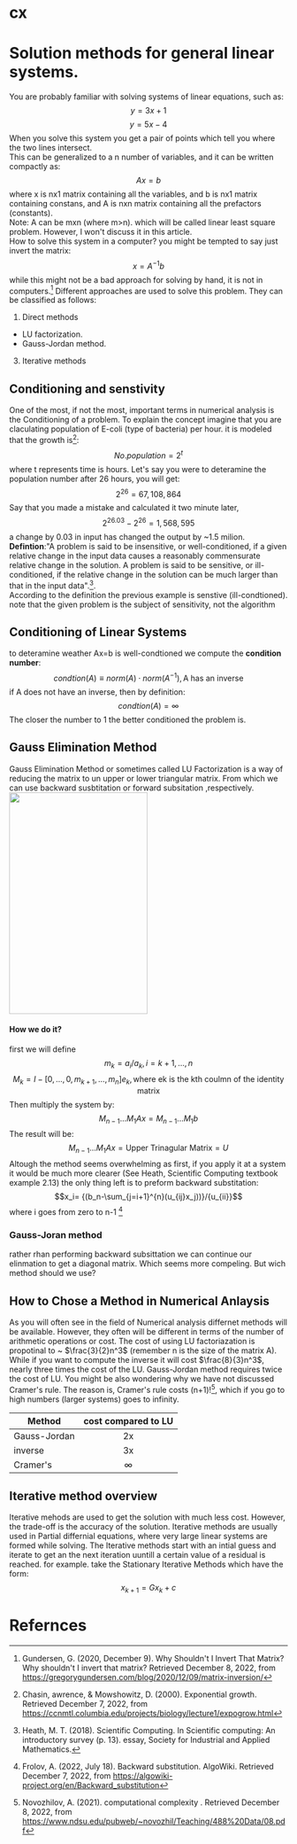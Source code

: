 # cx
# Solution methods for general linear systems.
You are probably familiar with solving systems of linear equations, such as:
$$y=3x+1$$
$$y=5x-4$$
When you solve this system you get a pair of points which tell you where the two lines intersect. <br>
This can be generalized to a n number of variables, and it can be written compactly as:
$$Ax=b$$
where x is nx1 matrix containing all the variables, and b is nx1 matrix containing constans, and A is nxn matrix containing all the prefactors (constants). <br>
Note: A can be mxn (where m>n). which will be called linear least square problem. However, I won't discuss it in this article.<br>
How to solve this system in a computer? you might be tempted to say just invert the matrix:
$$x=A^{-1}b$$
while this might not be a bad approach for solving by hand, it is not in computers.[^5]
Different approaches are used to solve this problem. They can be classified as follows:
1. Direct methods
* LU factorization.
* Gauss-Jordan method. 
3. Iterative methods


## Conditioning and senstivity
One of the most, if not the most, important terms in numerical analysis is the Conditioning of a problem. To explain the concept imagine that you are claculating population of E-coli (type of bacteria) per hour. it is modeled that the growth is[^2]:
$$No.population=2^t$$ 
where t represents time is hours. Let's say you were to deteramine the population number after 26 hours, you will get:
$$2^26=67,108,864$$
Say that you made a mistake and calculated it two minute later, 
$$2^{26.03}-2^{26}=1,568,595$$
a change by 0.03 in input has changed the output by ~1.5 milion. <br>
**Defintion**:"A problem is said to be insensitive, or well-conditioned, if a given relative change in the input data causes a reasonably commensurate relative change in the solution. A problem is said to be sensitive, or ill-conditioned, if the relative change in the solution can be much larger than that in the input data".[^1].<br>
According to the definition the previous example is senstive (ill-condtioned). note that the given problem is the subject of sensitivity, not the algorithm

## Conditioning of Linear Systems 
to deteramine weather Ax=b is well-condtioned we compute the **condition number**: 
$$condtion(A)\equiv norm(A)\cdot norm(A^{-1}), \text{A has an inverse}$$
if A does not have an inverse, then by definition:
$$condtion(A)=\infty $$
The closer the number to 1 the better conditioned the problem is. 

## Gauss Elimination Method
Gauss Elimination Method or sometimes called LU Factorization is a way of reducing the matrix to un upper or lower triangular matrix. From which we can use backward susbtitation or forward subsitation ,respectively.<br>
<a href="url"><img src="https://user-images.githubusercontent.com/119548062/206345759-bbf6d73b-d81a-414e-9492-000a0e309b54.jpeg" height="400" width="250" ></a> <br>
#### How we do it?
first we will define
$$m_k=a_i/a_k, i=k+1,...,n$$
$$M_k=I-[0,...,0,m_{k+1},...,m_n]e_k, \text{where ek is the kth coulmn of the identity matrix}$$
Then multiply the system by:
$$M_{n-1}...M_{1}Ax=M_{n-1}...M_{1}b$$
The result will be:
$$M_{n-1}...M_{1}Ax=\text{Upper Trinagular Matrix}=U$$
Altough the method seems overwhelming as first, if you apply it at a system it would be much more clearer (See Heath, Scientific Computing textbook example 2.13)
the only thing left is to preform backward substitation:
$$x_i= {(b_n-\sum_{j=i+1}^{n}(u_{ij}x_j))}/{u_{ii}}$$
where i goes from zero to n-1 [^3]

### Gauss-Joran method
rather rhan performing backward subsittation we can continue our elinmation to get a diagonal matrix. Which seems more compeling. But wich method should we use?

## How to Chose a Method in Numerical Anlaysis
As you will often see in the field of Numerical analysis differnet methods will be available. However, they often will be different in terms of the number of arithmetic operations or cost. The cost of using LU factoriazation is propotinal to ~ $\frac{3}{2}n^3$ (remember n is the size of the matrix A). While if you want to compute the inverse it will cost $\frac{8}{3}n^3$, nearly three times the cost of the LU. Gauss-Jordan method requires twice the cost of LU. You might be also wondering why we have not discussed Cramer's rule. The reason is, Cramer's rule costs (n+1)![^4], which if you go to high numbers (larger systems) goes to infinity.

| Method        | cost compared to LU |   
| ------------- |:-------------:| 
| Gauss-Jordan      | 2x |  
| inverse      | 3x      |  
| Cramer's | $\infty$      |   

## Iterative method overview
Iterative mehods are used to get the solution with much less cost. However, the trade-off is the accuracy of the solution. Iterative methods are usually used in Partial differnial equations, where very large linear systems are formed while solving. The Iterative methods start with an intial guess and iterate to get an the next iteration uuntill a certain value of a residual is reached. for example. take the Stationary Iterative Methods which have the form:
$$x_{k+1}=Gx_k+c$$

# Refernces
[^1]:Heath, M. T. (2018). Scientific Computing. In Scientific computing: An introductory survey (p. 13). essay, Society for Industrial and Applied Mathematics. 
[^2]:Chasin, awrence, &amp; Mowshowitz, D. (2000). Exponential growth. Retrieved December 7, 2022, from https://ccnmtl.columbia.edu/projects/biology/lecture1/expogrow.html 
[^3]:Frolov, A. (2022, July 18). Backward substitution. AlgoWiki. Retrieved December 7, 2022, from https://algowiki-project.org/en/Backward_substitution 
[^4]:Novozhilov, A. (2021). computational complexity . Retrieved December 8, 2022, from https://www.ndsu.edu/pubweb/~novozhil/Teaching/488%20Data/08.pdf 
[^5]:Gundersen, G. (2020, December 9). Why Shouldn't I Invert That Matrix? Why shouldn't I invert that matrix? Retrieved December 8, 2022, from https://gregorygundersen.com/blog/2020/12/09/matrix-inversion/ 

